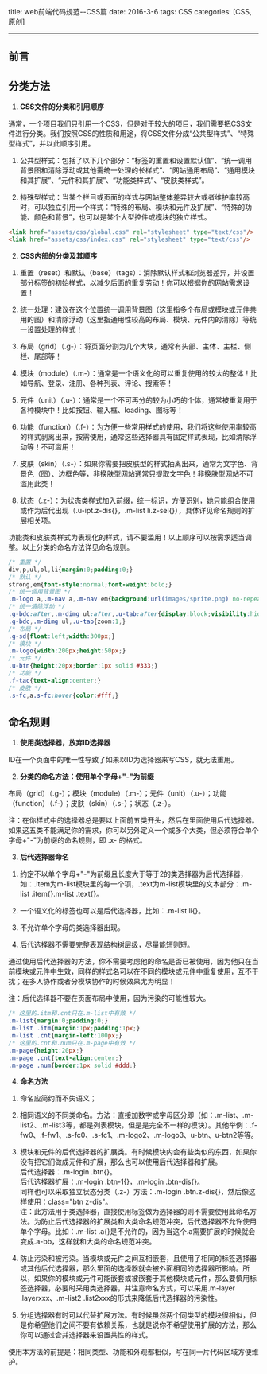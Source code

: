 title: web前端代码规范--CSS篇
date: 2016-3-6
tags: CSS
categories: [CSS, 原创]

---

## 前言

## 分类方法

1. **CSS文件的分类和引用顺序**  

  通常，一个项目我们只引用一个CSS，但是对于较大的项目，我们需要把CSS文件进行分类。我们按照CSS的性质和用途，将CSS文件分成“公共型样式”、“特殊型样式”，并以此顺序引用。  

  1) 公共型样式：包括了以下几个部分：“标签的重置和设置默认值”、“统一调用背景图和清除浮动或其他需统一处理的长样式”、“网站通用布局”、“通用模块和其扩展”、“元件和其扩展”、“功能类样式”、“皮肤类样式”。  

  2) 特殊型样式：当某个栏目或页面的样式与网站整体差异较大或者维护率较高时，可以独立引用一个样式：“特殊的布局、模块和元件及扩展”、“特殊的功能、颜色和背景”，也可以是某个大型控件或模块的独立样式。

  ```html
  <link href="assets/css/global.css" rel="stylesheet" type="text/css"/>
  <link href="assets/css/index.css" rel="stylesheet" type="text/css"/>

  ```

2. **CSS内部的分类及其顺序**  

  1)	重置（reset）和默认（base）（tags）：消除默认样式和浏览器差异，并设置部分标签的初始样式，以减少后面的重复劳动！你可以根据你的网站需求设置！  

  2)	统一处理：建议在这个位置统一调用背景图（这里指多个布局或模块或元件共用的图）和清除浮动（这里指通用性较高的布局、模块、元件内的清除）等统一设置处理的样式！  

  3)	布局（grid）（.g-）：将页面分割为几个大块，通常有头部、主体、主栏、侧栏、尾部等！  

  4)	模块（module）（.m-）：通常是一个语义化的可以重复使用的较大的整体！比如导航、登录、注册、各种列表、评论、搜索等！  

  5)	元件（unit）（.u-）：通常是一个不可再分的较为小巧的个体，通常被重复用于各种模块中！比如按钮、输入框、loading、图标等！  

  6)	功能（function）（.f-）：为方便一些常用样式的使用，我们将这些使用率较高的样式剥离出来，按需使用，通常这些选择器具有固定样式表现，比如清除浮动等！不可滥用！  

  7)	皮肤（skin）（.s-）：如果你需要把皮肤型的样式抽离出来，通常为文字色、背景色（图）、边框色等，非换肤型网站通常只提取文字色！非换肤型网站不可滥用此类！  

  8)	状态（.z-）：为状态类样式加入前缀，统一标识，方便识别，她只能组合使用或作为后代出现（.u-ipt.z-dis{}，.m-list li.z-sel{}），具体详见命名规则的扩展相关项。  

  功能类和皮肤类样式为表现化的样式，请不要滥用！以上顺序可以按需求适当调整。以上分类的命名方法详见命名规则。

  ```css
  /* 重置 */
  div,p,ul,ol,li{margin:0;padding:0;}
  /* 默认 */
  strong,em{font-style:normal;font-weight:bold;}
  /* 统一调用背景图 */
  .m-logo a,.m-nav a,.m-nav em{background:url(images/sprite.png) no-repeat 9999px 9999px;}
  /* 统一清除浮动 */
  .g-bdc:after,.m-dimg ul:after,.u-tab:after{display:block;visibility:hidden;clear:both;height:0;overflow:hidden;content:'.';}
  .g-bdc,.m-dimg ul,.u-tab{zoom:1;}
  /* 布局 */
  .g-sd{float:left;width:300px;}
  /* 模块 */
  .m-logo{width:200px;height:50px;}
  /* 元件 */
  .u-btn{height:20px;border:1px solid #333;}
  /* 功能 */
  .f-tac{text-align:center;}
  /* 皮肤 */
  .s-fc,a.s-fc:hover{color:#fff;}
  ```

## 命名规则

1. **使用类选择器，放弃ID选择器**  

  ID在一个页面中的唯一性导致了如果以ID为选择器来写CSS，就无法重用。

2. **分类的命名方法：使用单个字母+"-"为前缀**  

  布局（grid）（.g-）；模块（module）（.m-）；元件（unit）（.u-）；功能（function）（.f-）；皮肤（skin）（.s-）；状态（.z-）。  

  注：在你样式中的选择器总是要以上面前五类开头，然后在里面使用后代选择器。如果这五类不能满足你的需求，你可以另外定义一个或多个大类，但必须符合单个字母+"-"为前缀的命名规则，即 .x- 的格式。  

3. **后代选择器命名**  

  1)	约定不以单个字母+"-"为前缀且长度大于等于2的类选择器为后代选择器，如：.item为m-list模块里的每一个项，.text为m-list模块里的文本部分：.m-list .item{}.m-list .text{}。  

  2)	一个语义化的标签也可以是后代选择器，比如：.m-list li{}。  

  3)	不允许单个字母的类选择器出现。  

  4)	后代选择器不需要完整表现结构树层级，尽量能短则短。  

  通过使用后代选择器的方法，你不需要考虑他的命名是否已被使用，因为他只在当前模块或元件中生效，同样的样式名可以在不同的模块或元件中重复使用，互不干扰；在多人协作或者分模块协作的时候效果尤为明显！  

  注：后代选择器不要在页面布局中使用，因为污染的可能性较大。  

  ```css
  /* 这里的.itm和.cnt只在.m-list中有效 */
  .m-list{margin:0;padding:0;}
  .m-list .itm{margin:1px;padding:1px;}
  .m-list .cnt{margin-left:100px;}
  /* 这里的.cnt和.num只在.m-page中有效 */
  .m-page{height:20px;}
  .m-page .cnt{text-align:center;}
  .m-page .num{border:1px solid #ddd;}
  ```

4. **命名方法**

  1)	命名应简约而不失语义；  

  2)	相同语义的不同类命名。方法：直接加数字或字母区分即（如：.m-list、.m-list2、.m-list3等，都是列表模块，但是是完全不一样的模块）。其他举例：.f-fw0、.f-fw1、.s-fc0、.s-fc1、.m-logo2、.m-logo3、u-btn、u-btn2等等。  

  3)	模块和元件的后代选择器的扩展类。有时候模块内会有些类似的东西，如果你没有把它们做成元件和扩展，那么也可以使用后代选择器和扩展。  
  后代选择器：.m-login .btn{}。  
  后代选择器扩展：.m-login .btn-1{}，.m-login .btn-dis{}。  
  同样也可以采取独立状态分类（.z-）方法：.m-login .btn.z-dis{}，然后像这样使用：class="btn z-dis"。  
  注：此方法用于类选择器，直接使用标签做为选择器的则不需要使用此命名方法。为防止后代选择器的扩展类和大类命名规范冲突，后代选择器不允许使用单个字母。比如：.m-list .a{}是不允许的，因为当这个.a需要扩展的时候就会变成.a-bb，这样就和大类的命名规范冲突。  

  4)	防止污染和被污染。当模块或元件之间互相嵌套，且使用了相同的标签选择器或其他后代选择器，那么里面的选择器就会被外面相同的选择器所影响。所以，如果你的模块或元件可能嵌套或被嵌套于其他模块或元件，那么要慎用标签选择器，必要时采用类选择器，并注意命名方式，可以采用.m-layer .layerxxx、.m-list2 .list2xxx的形式来降低后代选择器的污染性。  

  5)	分组选择器有时可以代替扩展方法。有时候虽然两个同类型的模块很相似，但是你希望他们之间不要有依赖关系，也就是说你不希望使用扩展的方法，那么你可以通过合并选择器来设置共性的样式。  

  使用本方法的前提是：相同类型、功能和外观都相似，写在同一片代码区域方便维护。  
